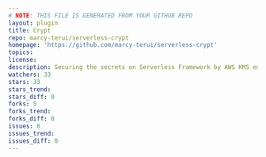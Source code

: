 ```yaml
---
# NOTE: THIS FILE IS GENERATED FROM YOUR GITHUB REPO
layout: plugin
title: Crypt
repo: marcy-terui/serverless-crypt
homepage: 'https://github.com/marcy-terui/serverless-crypt'
topics: 
license: 
description: Securing the secrets on Serverless Framework by AWS KMS encryption.
watchers: 33
stars: 33
stars_trend: 
stars_diff: 0
forks: 5
forks_trend: 
forks_diff: 0
issues: 8
issues_trend: 
issues_diff: 0
---
```

